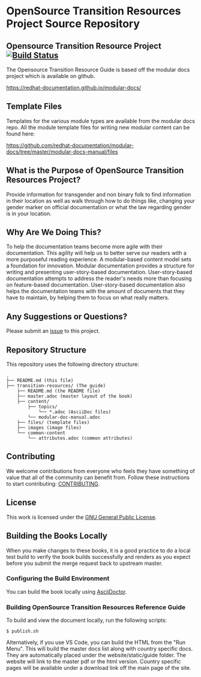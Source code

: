 # OpenSource Transition Resources Project Source Repository

## Opensource Transition Resource Project [![Build Status](https://travis-ci.org/redhat-documentation/modular-docs.svg?branch=master)](https://travis-ci.org/redhat-documentation/modular-docs)

The Opensource Transition Resource Guide is based off the modular docs project which is available on github.

https://redhat-documentation.github.io/modular-docs/

## Template Files

Templates for the various module types are available from the modular docs repo.
All the module template files for writing new modular content can be found here:

https://github.com/redhat-documentation/modular-docs/tree/master/modular-docs-manual/files

## What is the Purpose of OpenSource Transition Resources Project?

Provide information for transgender and non binary folk to find information in their location as well as
walk through how to do things like, changing your gender marker on official documentation or what the law
regarding gender is in your location.

## Why Are We Doing This?

To help the documentation teams become more agile with their documentation. This agility will help us to better serve our readers with a more purposeful reading experience. A modular-based content model sets a foundation for innovation. Modular documentation provides a structure for writing and presenting user-story-based documentation. User-story-based documentation attempts to address the reader's needs more than focusing on feature-based documentation. User-story-based documentation also helps the documentation teams with the amount of documents that they have to maintain, by helping them to focus on what really matters.

## Any Suggestions or Questions?

Please submit an [issue](https://github.com/AshtonDavis/open-source-transition-resources/issues) to this project.

## Repository Structure

This repository uses the following directory structure:

```
.
├── README.md (this file)
├── transition-resources/ (The guide)
    ├── README.md (the README file)
    ├── master.adoc (master layout of the book)
    ├── content/
        ├── topics/
            └── *.adoc (AsciiDoc files)
        └── modular-doc-manual.adoc
    ├── files/ (template files)
    ├── images (image files)
    └── common-content
        └── attributes.adoc (common attributes)
```

## Contributing

We welcome contributions from everyone who feels they have something of value that all of the community can benefit from. Follow these instructions to start contributing: [CONTRIBUTING](transition-resources/content/topics/contributing.adoc).

## License

This work is licensed under the [GNU General Public License](https://fsf.org/).

## Building the Books Locally

When you make changes to these books, it is a good practice to do a local test build to verify the book builds successfully and renders as you expect before you submit the merge request back to upstream master.

### Configuring the Build Environment

You can build the book locally using [AsciiDoctor](http://asciidoctor.org/docs/#get-started-with-asciidoctor).

### Building OpenSource Transition Resources Reference Guide

To build and view the document locally, run the following scripts:

```
$ publish.sh
```
Alternatively, if you use VS Code, you can build the HTML from the "Run Menu". This will build the master docs list along with country specific docs. They are automatically placed under the website/static/guide folder. The website will link to the master pdf or the html version. Country specific pages will be available under a download link off the main page of the site.
